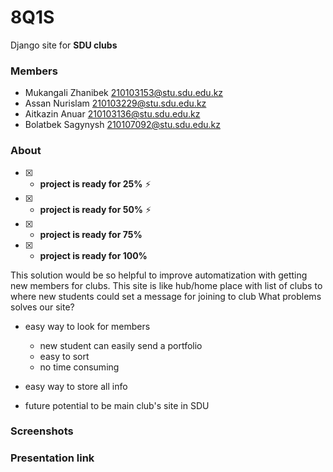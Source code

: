 # 8Q1S

Django site for **SDU clubs**

### Members
- Mukangali Zhanibek 210103153@stu.sdu.edu.kz
- Assan Nurislam 210103229@stu.sdu.edu.kz
- Aitkazin Anuar 210103136@stu.sdu.edu.kz
- Bolatbek Sagynysh 210107092@stu.sdu.edu.kz

### About
- [x] - **project is ready for 25%** :zap:
- [x] - **project is ready for 50%** ⚡
- [x] - **project is ready for 75%** 
- [x] - **project is ready for 100%**

This solution would be so helpful to improve automatization with getting new members for clubs. This site is like hub/home place with list of clubs to where new students could set a message for joining to club 
What problems solves our site?

- easy way to look for members
  - new student can easily send a portfolio
  - easy to sort 
  - no time consuming
 
 
- easy way to store all info
- future potential to be main club's site in SDU


### Screenshots

### Presentation link


